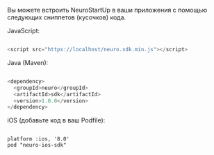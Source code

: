Вы можете встроить NeuroStartUp в ваши приложения с помощью следующих сниппетов (кусочков) кода.

JavaScript:

```JavaScript

<script src="https://localhost/neuro.sdk.min.js"></script>
```

Java (Maven):

```Java

<dependency>
  <groupId>neuro</groupId>
  <artifactId>sdk</artifactId>
  <version>1.0.0</version>
</dependency>
```

iOS (добавьте код в ваш Podfile):

```iOS

platform :ios, '8.0'
pod "neuro-ios-sdk"
```

